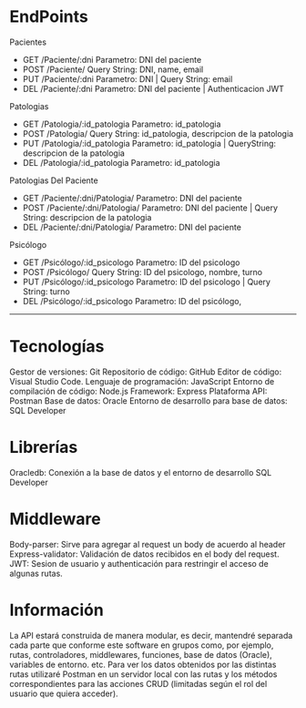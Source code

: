 # EndPoints

 Pacientes
 
  - GET /Paciente/:dni                  Parametro: DNI del paciente
  - POST /Paciente/                     Query String: DNI, name, email
  - PUT /Paciente/:dni                  Parametro: DNI | Query String: email
  - DEL /Paciente/:dni                  Parametro: DNI del paciente | Authenticacion JWT

 Patologias

  - GET /Patologia/:id_patologia        Parametro: id_patologia
  - POST /Patologia/                    Query String: id_patologia, descripcion de la patologia
  - PUT /Patologia/:id_patologia        Parametro: id_patologia | QueryString: descripcion de la patologia
  - DEL /Patologia/:id_patologia        Parametro: id_patologia
 
 Patologias Del Paciente

 - GET /Paciente/:dni/Patologia/         Parametro: DNI del paciente
 - POST /Paciente/:dni/Patologia/        Parametro: DNI del paciente | Query String: descripcion de la patologia
 - DEL /Paciente/:dni/Patologia/         Parametro: DNI del paciente
    
 Psicólogo
  
  - GET /Psicólogo/:id_psicologo         Parametro: ID del psicologo
  - POST /Psicólogo/                     Query String: ID del psicologo, nombre, turno
  - PUT /Psicólogo/:id_psicologo         Parametro: ID del psicologo | Query String: turno 
  - DEL /Psicólogo/:id_psicologo         Parametro: ID del psicólogo,

-------------------------------------------------------------------------------------------------------------------------------------------------------

# Tecnologías

Gestor de versiones: Git 
Repositorio de código: GitHub
Editor de código: Visual Studio Code.
Lenguaje de programación: JavaScript
Entorno de compilación de código: Node.js
Framework: Express 
Plataforma API: Postman
Base de datos: Oracle
Entorno de desarrollo para base de datos: SQL Developer

# Librerías

Oracledb: Conexión a la base de datos y el entorno de desarrollo SQL Developer

# Middleware

Body-parser: Sirve para agregar al request un body de acuerdo al header
Express-validator: Validación de datos recibidos en el body del request.
JWT: Sesion de usuario y authenticación para restringir el acceso de algunas rutas.


# Información

La API estará construida de manera modular, es decir, mantendré separada cada parte que conforme este software en grupos como, por ejemplo, rutas, controladores, middlewares, funciones, base de datos (Oracle), variables de entorno. etc.
Para ver los datos obtenidos por las distintas rutas utilizaré Postman en un servidor local con las rutas y los métodos correspondientes para las acciones CRUD (limitadas según el rol del usuario que quiera acceder). 
